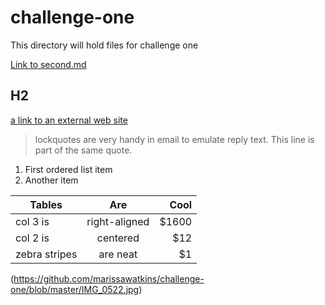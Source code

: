 # challenge-one
This directory will hold files for challenge one 

[Link to second.md](https://github.com/marissawatkins/challenge-one/blob/master/second.md)

## H2
[a link to an external web site](https://www.google.com)

> lockquotes are very handy in email to emulate reply text.
> This line is part of the same quote.

1. First ordered list item
2. Another item

| Tables        | Are           | Cool  |
| ------------- |:-------------:| -----:|
| col 3 is      | right-aligned | $1600 |
| col 2 is      | centered      |   $12 |
| zebra stripes | are neat      |    $1 |

(https://github.com/marissawatkins/challenge-one/blob/master/IMG_0522.jpg)
